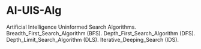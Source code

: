 # AI-UIS-Alg
Artificial Intelligence Uninformed Search Algorithms.
Breadth_First_Search_Algorithm (BFS).
Depth_First_Search_Algorithm (DFS).
Depth_Limit_Search_Algorithm (DLS).
Iterative_Deeping_Search (IDS).
